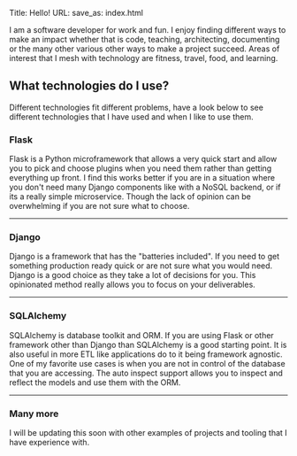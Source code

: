 Title: Hello!
URL:
save_as: index.html

I am a software developer for work and fun. I enjoy finding different ways to make an impact whether that is code, teaching, architecting, documenting or the many other various other ways to make a project succeed. Areas of interest that I mesh with technology are fitness, travel, food, and learning. 

## What technologies do I use?
Different technologies fit different problems, have a look below to see different technologies that I have used and when I like to use them.

### Flask

Flask is a Python microframework that allows a very quick start and allow you to pick and choose plugins when you need them rather than getting everything up front. I find this works better if you are in a situation where you don't need many Django components like with a NoSQL backend, or if its a really simple microservice. Though the lack of opinion can be overwhelming if you are not sure what to choose. 

___

### Django
Django is a framework that has the "batteries included". If you need to get something production ready quick or are not sure what you would need. Django is a good choice as they take a lot of decisions for you. This opinionated method really allows you to focus on your deliverables. 
___

### SQLAlchemy
SQLAlchemy is database toolkit and ORM. If you are using Flask or other framework other than Django than SQLAlchemy is a good starting point. It is also useful in more ETL like applications do to it being framework agnostic. One of my favorite use cases is when you are not in control of the database that you are accessing. The auto inspect support allows you to inspect and reflect the models and use them with the ORM. 
___

### Many more
I will be updating this soon with other examples of projects and tooling that I have experience with. 